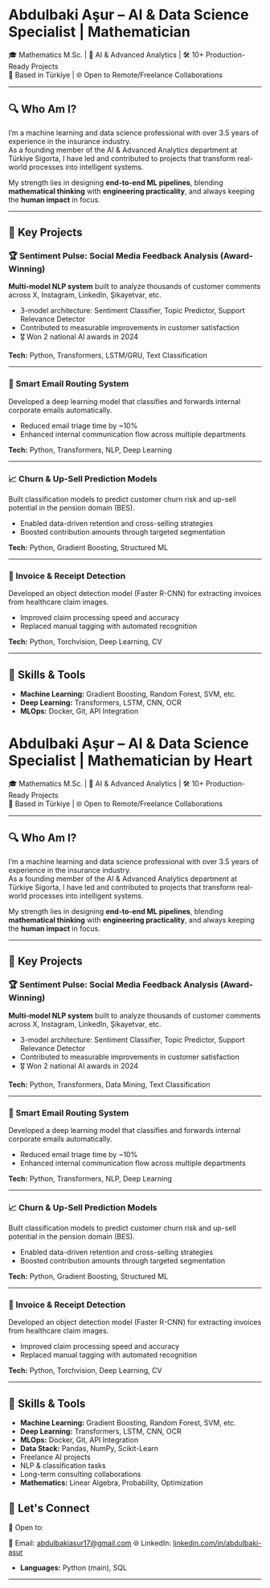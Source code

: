 # Abdulbaki Aşur – AI & Data Science Specialist | Mathematician

🎓 Mathematics M.Sc. | 🧠 AI & Advanced Analytics | 🛠️ 10+ Production-Ready Projects  
📍 Based in Türkiye | 🌐 Open to Remote/Freelance Collaborations

---

## 🔍 Who Am I?

I’m a machine learning and data science professional with over 3.5 years of experience in the insurance industry.  
As a founding member of the AI & Advanced Analytics department at Türkiye Sigorta, I have led and contributed to projects that transform real-world processes into intelligent systems.

My strength lies in designing **end-to-end ML pipelines**, blending **mathematical thinking** with **engineering practicality**, and always keeping the **human impact** in focus.

---

## 🧩 Key Projects

### 🏆 Sentiment Pulse: Social Media Feedback Analysis (Award-Winning)
**Multi-model NLP system** built to analyze thousands of customer comments across X, Instagram, LinkedIn, Şikayetvar, etc.

- 3-model architecture: Sentiment Classifier, Topic Predictor, Support Relevance Detector  
- Contributed to measurable improvements in customer satisfaction  
- 🎖️ Won 2 national AI awards in 2024

**Tech:** Python, Transformers, LSTM/GRU, Text Classification

---

### 🧠 Smart Email Routing System  
Developed a deep learning model that classifies and forwards internal corporate emails automatically.

- Reduced email triage time by ~10%  
- Enhanced internal communication flow across multiple departments

**Tech:** Python, Transformers, NLP, Deep Learning

---

### 📈 Churn & Up-Sell Prediction Models  
Built classification models to predict customer churn risk and up-sell potential in the pension domain (BES).

- Enabled data-driven retention and cross-selling strategies  
- Boosted contribution amounts through targeted segmentation

**Tech:** Python, Gradient Boosting, Structured ML

---

### 🧾 Invoice & Receipt Detection  
Developed an object detection model (Faster R-CNN) for extracting invoices from healthcare claim images.

- Improved claim processing speed and accuracy  
- Replaced manual tagging with automated recognition

**Tech:** Python, Torchvision, Deep Learning, CV

---

## 🔧 Skills & Tools

- **Machine Learning:** Gradient Boosting, Random Forest, SVM, etc.  
- **Deep Learning:** Transformers, LSTM, CNN, OCR  
- **MLOps:** Docker, Git, API Integration  
# Abdulbaki Aşur – AI & Data Science Specialist | Mathematician by Heart

🎓 Mathematics M.Sc. | 🧠 AI & Advanced Analytics | 🛠️ 10+ Production-Ready Projects  
📍 Based in Türkiye | 🌐 Open to Remote/Freelance Collaborations

---

## 🔍 Who Am I?

I’m a machine learning and data science professional with over 3.5 years of experience in the insurance industry.  
As a founding member of the AI & Advanced Analytics department at Türkiye Sigorta, I have led and contributed to projects that transform real-world processes into intelligent systems.

My strength lies in designing **end-to-end ML pipelines**, blending **mathematical thinking** with **engineering practicality**, and always keeping the **human impact** in focus.

---

## 🧩 Key Projects

### 🏆 Sentiment Pulse: Social Media Feedback Analysis (Award-Winning)
**Multi-model NLP system** built to analyze thousands of customer comments across X, Instagram, LinkedIn, Şikayetvar, etc.

- 3-model architecture: Sentiment Classifier, Topic Predictor, Support Relevance Detector  
- Contributed to measurable improvements in customer satisfaction  
- 🎖️ Won 2 national AI awards in 2024

**Tech:** Python, Transformers, Data Mining, Text Classification

---

### 🧠 Smart Email Routing System  
Developed a deep learning model that classifies and forwards internal corporate emails automatically.

- Reduced email triage time by ~10%  
- Enhanced internal communication flow across multiple departments

**Tech:** Python, Transformers, NLP, Deep Learning

---

### 📈 Churn & Up-Sell Prediction Models  
Built classification models to predict customer churn risk and up-sell potential in the pension domain (BES).

- Enabled data-driven retention and cross-selling strategies  
- Boosted contribution amounts through targeted segmentation

**Tech:** Python, Gradient Boosting, Structured ML

---

### 🧾 Invoice & Receipt Detection  
Developed an object detection model (Faster R-CNN) for extracting invoices from healthcare claim images.

- Improved claim processing speed and accuracy  
- Replaced manual tagging with automated recognition

**Tech:** Python, Torchvision, Deep Learning, CV

---

## 🔧 Skills & Tools

- **Machine Learning:** Gradient Boosting, Random Forest, SVM, etc.  
- **Deep Learning:** Transformers, LSTM, CNN, OCR  
- **MLOps:** Docker, Git, API Integration  
- **Data Stack:** Pandas, NumPy, Scikit-Learn  
- Freelance AI projects  
- NLP & classification tasks  
- Long-term consulting collaborations  
- **Mathematics:** Linear Algebra, Probability, Optimization  
## 📩 Let's Connect
🧠 Open to:  

📧 Email: abdulbakiasur17@gmail.com 
🌐 LinkedIn: [linkedin.com/in/abdulbaki-asur](https://linkedin.com/in/abdulbakiasur/)  
- **Languages:** Python (main), SQL
---


